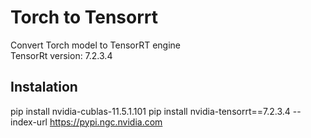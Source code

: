 # Torch to Tensorrt
Convert Torch model to TensorRT engine <br>
TensorRt version: 7.2.3.4

## Instalation
pip install nvidia-cublas-11.5.1.101
pip install nvidia-tensorrt==7.2.3.4 --index-url https://pypi.ngc.nvidia.com

